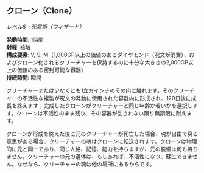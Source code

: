 ## クローン（Clone）
*レベル8・死霊術（ウィザード）*

**発動時間**: 1時間  
**射程**: 接触  
**構成要素**: V, S, M（1,000GP以上の価値のあるダイヤモンド（呪文が消費）、およびクローン化されるクリーチャーを保持するのに十分な大きさの2,000GP以上の価値のある密封可能な容器）  
**持続時間**: 瞬間

クリーチャーまたは少なくとも1立方インチのその肉に触れます。そのクリーチャーの不活性な複製が呪文の発動に使用された容器内に形成され、120日後に成長を終えます；完成したクローンがクリーチャーと同じ年齢か若いかを選択します。クローンは不活性のまま残り、その容器が乱されない限り無期限に耐えます。

クローンが形成を終えた後に元のクリーチャーが死亡した場合、魂が自由で戻る意思がある場合、クリーチャーの魂はクローンに転送されます。クローンは物理的に元と同一であり、同じ人格、記憶、能力を持ちますが、元の装備は何も持ちません。クリーチャーの元の遺体は、もしあれば、不活性になり、蘇生できません。なぜなら、クリーチャーの魂は他の場所にあるからです。